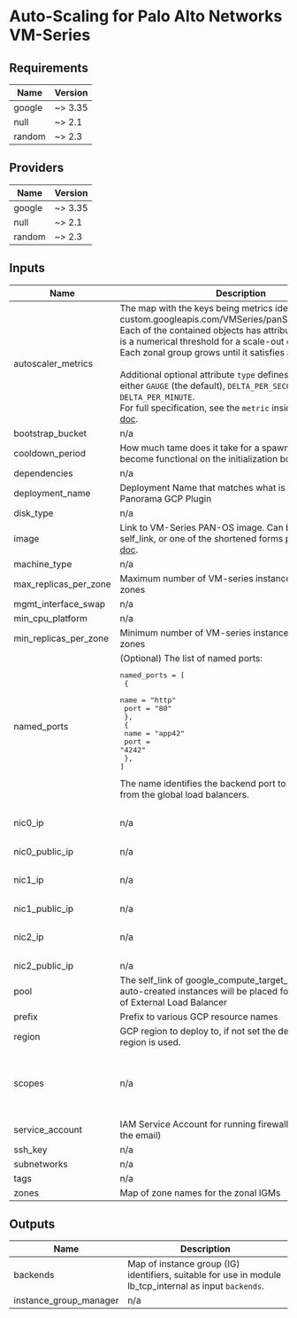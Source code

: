 # Auto-Scaling for Palo Alto Networks VM-Series

<!-- BEGINNING OF PRE-COMMIT-TERRAFORM DOCS HOOK -->
## Requirements

| Name | Version |
|------|---------|
| google | ~> 3.35 |
| null | ~> 2.1 |
| random | ~> 2.3 |

## Providers

| Name | Version |
|------|---------|
| google | ~> 3.35 |
| null | ~> 2.1 |
| random | ~> 2.3 |

## Inputs

| Name | Description | Type | Default | Required |
|------|-------------|------|---------|:--------:|
| autoscaler\_metrics | The map with the keys being metrics identifiers (e.g. custom.googleapis.com/VMSeries/panSessionUtilization).<br>Each of the contained objects has attribute `target` which is a numerical threshold for a scale-out or a scale-in.<br>Each zonal group grows until it satisfies all the targets.<br><br>Additional optional attribute `type` defines the metric as either `GAUGE` (the default), `DELTA_PER_SECOND`, or `DELTA_PER_MINUTE`.<br>For full specification, see the `metric` inside the [provider doc](https://registry.terraform.io/providers/hashicorp/google/latest/docs/resources/compute_autoscaler). | `map` | <pre>{<br>  "custom.googleapis.com/VMSeries/panSessionThroughputKbps": {<br>    "target": 700000<br>  },<br>  "custom.googleapis.com/VMSeries/panSessionUtilization": {<br>    "target": 70<br>  }<br>}</pre> | no |
| bootstrap\_bucket | n/a | `string` | `""` | no |
| cooldown\_period | How much tame does it take for a spawned PA-VM to become functional on the initialization boot | `number` | `720` | no |
| dependencies | n/a | `list(string)` | `[]` | no |
| deployment\_name | Deployment Name that matches what is specified in Panorama GCP Plugin | `string` | n/a | yes |
| disk\_type | n/a | `string` | `"pd-ssd"` | no |
| image | Link to VM-Series PAN-OS image. Can be either a full self\_link, or one of the shortened forms per the [provider doc](https://registry.terraform.io/providers/hashicorp/google/latest/docs/resources/compute_instance#image). | `string` | `"https://www.googleapis.com/compute/v1/projects/paloaltonetworksgcp-public/global/images/vmseries-byol-912"` | no |
| machine\_type | n/a | `string` | n/a | yes |
| max\_replicas\_per\_zone | Maximum number of VM-series instances per *each* of the zones | `number` | `1` | no |
| mgmt\_interface\_swap | n/a | `string` | `""` | no |
| min\_cpu\_platform | n/a | `string` | `"Intel Broadwell"` | no |
| min\_replicas\_per\_zone | Minimum number of VM-series instances per *each* of the zones | `number` | `1` | no |
| named\_ports | (Optional) The list of named ports:<pre>named_ports = [<br>  {<br>    name = "http"<br>    port = "80"<br>  },<br>  {<br>    name = "app42"<br>    port = "4242"<br>  },<br>]</pre>The name identifies the backend port to receive the traffic from the global load balancers. | `list` | `[]` | no |
| nic0\_ip | n/a | `list(string)` | <pre>[<br>  ""<br>]</pre> | no |
| nic0\_public\_ip | n/a | `bool` | `false` | no |
| nic1\_ip | n/a | `list(string)` | <pre>[<br>  ""<br>]</pre> | no |
| nic1\_public\_ip | n/a | `bool` | `false` | no |
| nic2\_ip | n/a | `list(string)` | <pre>[<br>  ""<br>]</pre> | no |
| nic2\_public\_ip | n/a | `bool` | `false` | no |
| pool | The self\_link of google\_compute\_target\_pool where the auto-created instances will be placed for healtchecking of External Load Balancer | `string` | `null` | no |
| prefix | Prefix to various GCP resource names | `string` | n/a | yes |
| region | GCP region to deploy to, if not set the default provider region is used. | `string` | `null` | no |
| scopes | n/a | `list(string)` | <pre>[<br>  "https://www.googleapis.com/auth/compute.readonly",<br>  "https://www.googleapis.com/auth/cloud.useraccounts.readonly",<br>  "https://www.googleapis.com/auth/devstorage.read_only",<br>  "https://www.googleapis.com/auth/logging.write",<br>  "https://www.googleapis.com/auth/monitoring.write"<br>]</pre> | no |
| service\_account | IAM Service Account for running firewall instance (just the email) | `string` | `null` | no |
| ssh\_key | n/a | `string` | `""` | no |
| subnetworks | n/a | `list(string)` | n/a | yes |
| tags | n/a | `list(string)` | `[]` | no |
| zones | Map of zone names for the zonal IGMs | `map(string)` | `{}` | no |

## Outputs

| Name | Description |
|------|-------------|
| backends | Map of instance group (IG) identifiers, suitable for use in module lb\_tcp\_internal as input `backends`. |
| instance\_group\_manager | n/a |

<!-- END OF PRE-COMMIT-TERRAFORM DOCS HOOK -->
